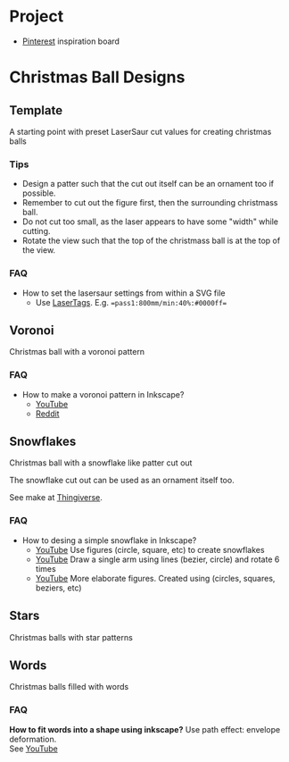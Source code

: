# Project
- [Pinterest](https://pin.it/15hMJRJ) inspiration board

# Christmas Ball Designs

## Template
A starting point with preset LaserSaur cut values for creating christmas balls

### Tips
- Design a patter such that the cut out itself can be an ornament too if possible.
- Remember to cut out the figure first, then the surrounding christmass ball.
- Do not cut too small, as the laser appears to have some "width" while cutting.
- Rotate the view such that the top of the christmass ball is at the top of the view.

### FAQ
- How to set the lasersaur settings from within a SVG file
	- Use [LaserTags](https://github.com/nortd/lasersaur/wiki/lasertags). E.g. `=pass1:800mm/min:40%:#0000ff=`

## Voronoi
Christmas ball with a voronoi pattern

### FAQ
- How to make a voronoi pattern in Inkscape?
	- [YouTube](https://www.youtube.com/watch?app=desktop&v=HRtARlVcSuQ&t=7s#menu)
	- [Reddit](https://www.reddit.com/r/Inkscape/comments/g8ory7/rounded_voronoi_cells/)

## Snowflakes
Christmas ball with a snowflake like patter cut out

The snowflake cut out can be used as an ornament itself too.

See make at [Thingiverse](https://www.thingiverse.com/thing:5142645).

### FAQ
- How to desing a simple snowflake in Inkscape?
	- [YouTube](https://www.youtube.com/watch?v=WLHDSGEf7Lk)
  		Use figures (circle, square, etc) to create snowflakes
	- [YouTube](https://www.youtube.com/watch?v=YC3g2DvAKxk)
  		Draw a single arm using lines (bezier, circle) and rotate 6 times
	- [YouTube](https://www.youtube.com/watch?v=e7_mmmNn3Eg)
  		More elaborate figures. Created using (circles, squares, beziers, etc)

## Stars
Christmas balls with star patterns

## Words
Christmas balls filled with words

### FAQ
**How to fit words into a shape using inkscape?**
Use path effect: envelope deformation.  
See [YouTube](https://www.youtube.com/watch?v=l3BHcregNUs)